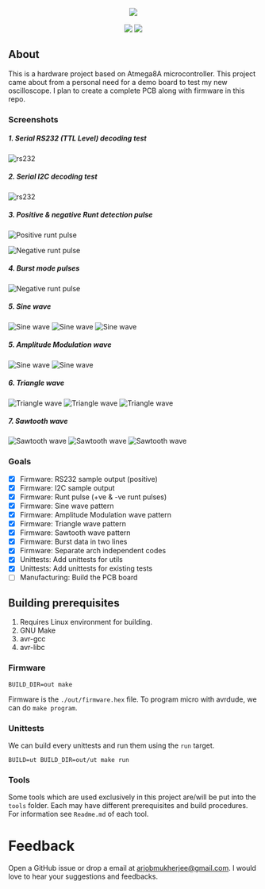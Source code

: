 <p align="center">
    <img src="/docs/images/logo.png"/>
    <br/>
    <br/>
    <img src="https://github.com/coderarjob/ScopeTester/actions/workflows/utbuild.yaml/badge.svg"/>
    <img src="https://github.com/coderarjob/ScopeTester/actions/workflows/fwbuild.yaml/badge.svg"/>
</p>

## About

This is a hardware project based on Atmega8A microcontroller. This project came about from a
personal need for a demo board to test my new oscilloscope. I plan to create a complete PCB
along with firmware in this repo.

### Screenshots

##### 1. Serial RS232 (TTL Level) decoding test

![rs232](docs/images/usart.png)

##### 2. Serial I2C decoding test

![rs232](docs/images/i2c.png)

##### 3. Positive & negative Runt detection pulse

![Positive runt pulse](docs/images/positive_runt.png)

![Negative runt pulse](docs/images/negative_runt.png)

##### 4. Burst mode pulses

![Negative runt pulse](docs/images/burst_pulses.png)

##### 5. Sine wave

![Sine wave](docs/images/sine_wave.png)
![Sine wave](docs/images/sine_wave_freq_dist.png)
![Sine wave](docs/images/sine_wave_fft.png)

##### 5. Amplitude Modulation wave

![Sine wave](docs/images/am_wave.png)
![Sine wave](docs/images/am_wave_fft.png)

##### 6. Triangle wave

![Triangle wave](docs/images/triangle_wave.png)
![Triangle wave](docs/images/triangle_wave_freq_dist.png)
![Triangle wave](docs/images/triangle_wave_fft.png)

##### 7. Sawtooth wave

![Sawtooth wave](docs/images/sawtooth_wave.png)
![Sawtooth wave](docs/images/sawtooth_wave_freq_dist.png)
![Sawtooth wave](docs/images/sawtooth_wave_fft.png)

### Goals

- [X] Firmware: RS232 sample output (positive)
- [X] Firmware: I2C sample output
- [X] Firmware: Runt pulse (+ve & -ve runt pulses)
- [X] Firmware: Sine wave pattern
- [X] Firmware: Amplitude Modulation wave pattern
- [X] Firmware: Triangle wave pattern
- [X] Firmware: Sawtooth wave pattern
- [X] Firmware: Burst data in two lines
- [X] Firmware: Separate arch independent codes
- [X] Unittests: Add unittests for utils
- [X] Unittests: Add unittests for existing tests
- [ ] Manufacturing: Build the PCB board

## Building prerequisites

1. Requires Linux environment for building.
2. GNU Make
3. avr-gcc
4. avr-libc

### Firmware

```
BUILD_DIR=out make
```

Firmware is the `./out/firmware.hex` file. To program micro with avrdude, we can do `make program`.

### Unittests

We can build every unittests and run them using the `run` target.

```
BUILD=ut BUILD_DIR=out/ut make run
```

### Tools

Some tools which are used exclusively in this project are/will be put into the `tools` folder. Each
may have different prerequisites and build procedures. For information see `Readme.md` of each
tool.

# Feedback

Open a GitHub issue or drop a email at arjobmukherjee@gmail.com. I would love to hear your
suggestions and feedbacks.
